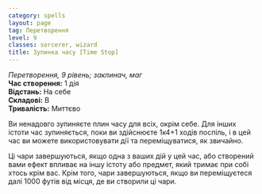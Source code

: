 ```yaml
---
category: spells
layout: page
tag: Перетворення
level: 9
classes: sorcerer, wizard
title: Зупинка часу [Time Stop]
---
```


_Перетворення, 9 рівень; заклинач, маг_    
**Час створення:** 1 дія    
**Відстань:** На себе    
**Складові:** В    
**Тривалість:** Миттєво    

Ви ненадовго зупиняєте плин часу для всіх, окрім себе. Для інших істоти час зупиняється, поки ви здійснюєте 1к4+1 ходів поспіль, і в цей час ви можете використовувати дії та переміщуватися, як звичайно.    

Ці чари завершуються, якщо одна з ваших дій у цей час, або створений вами ефект впливає на іншу істоту або предмет, який тримає при собі хтось крім вас. Крім того, чари завершуються, якщо ви переміщуєтеся далі 1000 футів від місця, де ви створили ці чари. 
